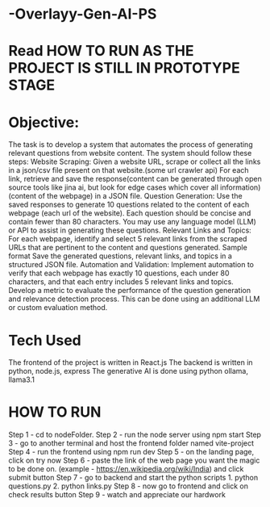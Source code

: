 # -Overlayy-Gen-AI-PS

# Read HOW TO RUN AS THE PROJECT IS STILL IN PROTOTYPE STAGE

# Objective:

The task is to develop a system that automates the process of generating relevant questions from website content. The system should follow these steps:
Website Scraping:
Given a website URL, scrape or collect all the links in a json/csv file present on that website.(some url crawler api) 
For each link, retrieve and save the response(content can be generated through open source tools like jina ai, but look for edge cases which cover all information) (content of the webpage) in a JSON file.
Question Generation:
Use the saved responses to generate 10 questions related to the content of each webpage (each url of the website).
Each question should be concise and contain fewer than 80 characters.
You may use any language model (LLM) or API to assist in generating these questions.
Relevant Links and Topics:
For each webpage, identify and select 5 relevant links from the scraped URLs that are pertinent to the content and questions generated.
Sample format 
Save the generated questions, relevant links, and topics in a structured JSON file.
Automation and Validation:
Implement automation to verify that each webpage has exactly 10 questions, each under 80 characters, and that each entry includes 5 relevant links and topics.
Develop a metric to evaluate the performance of the question generation and relevance detection process. This can be done using an additional LLM or custom evaluation method.


# Tech Used

The frontend of the project is written in React.js
The backend is written in python, node.js, express
The generative AI is done using python ollama, llama3.1


# HOW TO RUN

Step 1 - cd to nodeFolder.
Step 2 - run the node server using npm start
Step 3 - go to another terminal and host the frontend folder named vite-project
Step 4 - run the frontend using npm run dev
Step 5 - on the landing page, click on try now
Step 6 - paste the link of the web page you want the magic to be done on. (example - https://en.wikipedia.org/wiki/India) and click submit button
Step 7 - go to backend and start the python scripts
          1. python questions.py
          2. python links.py
Step 8 - now go to frontend and click on check results button
Step 9 - watch and appreciate our hardwork

